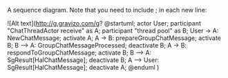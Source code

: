 A sequence diagram. Note that you need to include ; in each new line:

![Alt text](http://g.gravizo.com/g?
@startuml;
actor User;
participant "ChatThreadActor receive" as A;
participant "thread pool" as B;
User -> A: NewChatMessage;
activate A;
A -> B: prepareGroupChatMessage;
activate B;
B --> A: GroupChatMessageProcessed;
deactivate B;
A -> B: respondToGroupChatMessage;
activate B;
B --> A: SgResult[HalChatMessage];
deactivate B;
A --> User: SgResult[HalChatMessage];
deactivate A;
@enduml
)
